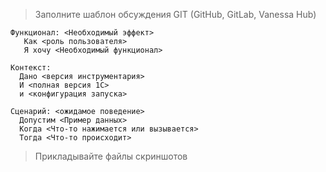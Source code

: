 > Заполните шаблон обсуждения GIT (GitHub, GitLab, Vanessa Hub)

```Gherkin
Функционал: <Необходимый эффект>
   Как <роль пользователя>
   Я хочу <Необходимый функционал>

Контекст:
  Дано <версия инструментария>
  И <полная версия 1С>
  и <конфигурация запуска>

Сценарий: <ожидамое поведение>
  Допустим <Пример данных>
  Когда <Что-то нажимается или вызывается>
  Тогда <Что-то происходит>
```

> Прикладывайте файлы скриншотов
